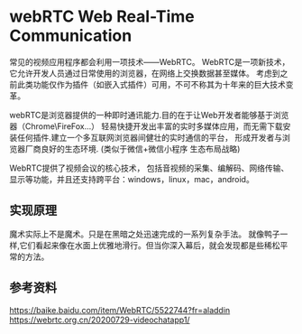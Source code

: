 # webRTC Web Real-Time Communication

常见的视频应用程序都会利用一项技术——WebRTC。 WebRTC是一项新技术，它允许开发人员通过日常使用的浏览器，在网络上交换数据甚至媒体。
考虑到之前此类功能仅作为插件（如嵌入式插件）可用，不可不称其为十年来的巨大技术变革。

webRTC是浏览器提供的一种即时通讯能力.目的在于让Web开发者能够基于浏览器（Chrome\FireFox\...）
轻易快捷开发出丰富的实时多媒体应用，而无需下载安装任何插件.建立一个多互联网浏览器间健壮的实时通信的平台，
形成开发者与浏览器厂商良好的生态环境. (类似于微信+微信小程序 生态布局战略)

WebRTC提供了视频会议的核心技术，
包括音视频的采集、编解码、网络传输、显示等功能，并且还支持跨平台：windows，linux，mac，android。

## 实现原理

魔术实际上不是魔术。只是在黑暗之处迅速完成的一系列复杂手法。
就像鸭子一样,它们看起来像在水面上优雅地滑行。但当你深入幕后，就会发现都是些稀松平常的方法。

## 参考资料

https://baike.baidu.com/item/WebRTC/5522744?fr=aladdin
https://webrtc.org.cn/20200729-videochatapp1/